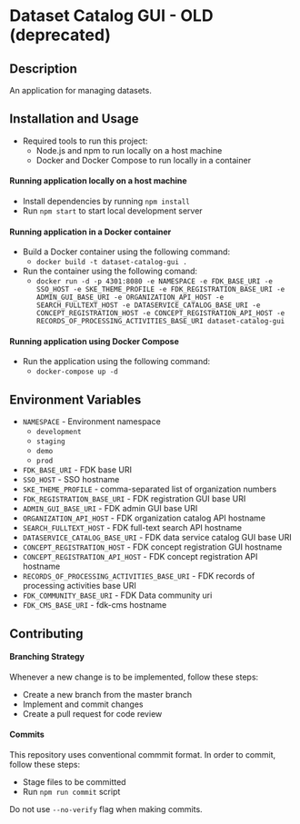 # Dataset Catalog GUI - OLD (deprecated)

## Description

An application for managing datasets.

## Installation and Usage

- Required tools to run this project:
  - Node.js and npm to run locally on a host machine
  - Docker and Docker Compose to run locally in a container

#### Running application locally on a host machine

- Install dependencies by running `npm install`
- Run `npm start` to start local development server

#### Running application in a Docker container

- Build a Docker container using the following command:
  - `docker build -t dataset-catalog-gui .`
- Run the container using the following comand:
  - `docker run -d -p 4301:8080 -e NAMESPACE -e FDK_BASE_URI -e SSO_HOST -e SKE_THEME_PROFILE -e FDK_REGISTRATION_BASE_URI -e ADMIN_GUI_BASE_URI -e ORGANIZATION_API_HOST -e SEARCH_FULLTEXT_HOST -e DATASERVICE_CATALOG_BASE_URI -e CONCEPT_REGISTRATION_HOST -e CONCEPT_REGISTRATION_API_HOST -e RECORDS_OF_PROCESSING_ACTIVITIES_BASE_URI dataset-catalog-gui`

#### Running application using Docker Compose

- Run the application using the following command:
  - `docker-compose up -d`

## Environment Variables

- `NAMESPACE` - Environment namespace
  - `development`
  - `staging`
  - `demo`
  - `prod`
- `FDK_BASE_URI` - FDK base URI
- `SSO_HOST` - SSO hostname
- `SKE_THEME_PROFILE` - comma-separated list of organization numbers
- `FDK_REGISTRATION_BASE_URI` - FDK registration GUI base URI
- `ADMIN_GUI_BASE_URI` - FDK admin GUI base URI
- `ORGANIZATION_API_HOST` - FDK organization catalog API hostname
- `SEARCH_FULLTEXT_HOST` - FDK full-text search API hostname
- `DATASERVICE_CATALOG_BASE_URI` - FDK data service catalog GUI base URI
- `CONCEPT_REGISTRATION_HOST` - FDK concept registration GUI hostname
- `CONCEPT_REGISTRATION_API_HOST` - FDK concept registration API hostname
- `RECORDS_OF_PROCESSING_ACTIVITIES_BASE_URI` - FDK records of processing activities base URI
- `FDK_COMMUNITY_BASE_URI` - FDK Data community uri
- `FDK_CMS_BASE_URI` - fdk-cms hostname

## Contributing

#### Branching Strategy

Whenever a new change is to be implemented, follow these steps:

- Create a new branch from the master branch
- Implement and commit changes
- Create a pull request for code review

#### Commits

This repository uses conventional commmit format. In order to commit, follow these steps:

- Stage files to be committed
- Run `npm run commit` script

Do not use `--no-verify` flag when making commits.
